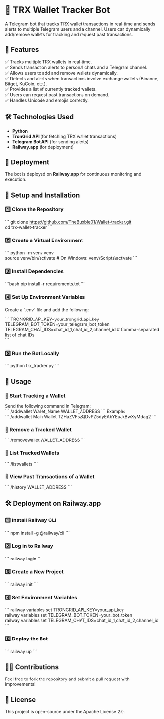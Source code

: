 # 🚀 TRX Wallet Tracker Bot  

A Telegram bot that tracks TRX wallet transactions in real-time and sends alerts to multiple Telegram users and a channel. Users can dynamically add/remove wallets for tracking and request past transactions.  

## 📌 Features  

✅ Tracks multiple TRX wallets in real-time.  
✅ Sends transaction alerts to personal chats and a Telegram channel.  
✅ Allows users to add and remove wallets dynamically.  
✅ Detects and alerts when transactions involve exchange wallets (Binance, Bitget, KuCoin, etc.).  
✅ Provides a list of currently tracked wallets.  
✅ Users can request past transactions on demand.  
✅ Handles Unicode and emojis correctly.  

## 🛠️ Technologies Used  

- **Python**  
- **TronGrid API** (for fetching TRX wallet transactions)  
- **Telegram Bot API** (for sending alerts)  
- **Railway.app** (for deployment)  

## 🚀 Deployment  

The bot is deployed on **Railway.app** for continuous monitoring and execution.  

## 📖 Setup and Installation  

### 1️⃣ Clone the Repository  
\`\`\`
git clone https://github.com/TheBubble01/Wallet-tracker.git  
cd trx-wallet-tracker
\`\`\`

### 2️⃣ Create a Virtual Environment  
\`\`\`
python -m venv venv  
source venv/bin/activate  # On Windows: venv\Scripts\activate
\`\`\`

### 3️⃣ Install Dependencies  
\`\`\`bash
pip install -r requirements.txt
\`\`\`

### 4️⃣ Set Up Environment Variables  

Create a \`.env\` file and add the following:  

\`\`\`
TRONGRID_API_KEY=your_trongrid_api_key  
TELEGRAM_BOT_TOKEN=your_telegram_bot_token  
TELEGRAM_CHAT_IDS=chat_id_1,chat_id_2,channel_id  # Comma-separated list of chat IDs  
\`\`\`

### 5️⃣ Run the Bot Locally  
\`\`\`
python trx_tracker.py
\`\`\`

## 📢 Usage  

### 🔹 Start Tracking a Wallet  
Send the following command in Telegram:  
\`\`\`
/addwallet Wallet_Name WALLET_ADDRESS
\`\`\`
Example:  
\`\`\`
/addwallet Main Wallet TZHaZVFszQDvPZ5dyEAbYEuJkBwXyMdag2
\`\`\`

### 🔹 Remove a Tracked Wallet  
\`\`\`
/removewallet WALLET_ADDRESS
\`\`\`

### 🔹 List Tracked Wallets  
\`\`\`
/listwallets
\`\`\`

### 🔹 View Past Transactions of a Wallet  
\`\`\`
/history WALLET_ADDRESS
\`\`\`

## 🛠 Deployment on Railway.app  

### 1️⃣ Install Railway CLI  
\`\`\`
npm install -g @railway/cli
\`\`\`

### 2️⃣ Log in to Railway  
\`\`\`
railway login
\`\`\`

### 3️⃣ Create a New Project  
\`\`\`
railway init
\`\`\`

### 4️⃣ Set Environment Variables  
\`\`\`
railway variables set TRONGRID_API_KEY=your_api_key  
railway variables set TELEGRAM_BOT_TOKEN=your_bot_token  
railway variables set TELEGRAM_CHAT_IDS=chat_id_1,chat_id_2,channel_id
\`\`\`

### 5️⃣ Deploy the Bot  
\`\`\`
railway up
\`\`\`

## 👨‍💻 Contributions  

Feel free to fork the repository and submit a pull request with improvements!  

## 📝 License  

This project is open-source under the Apache License 2.0.  
